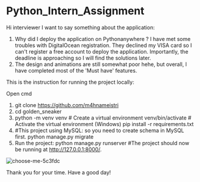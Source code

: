 # Python_Intern_Assignment
Hi interviewer
I want to say something about the application:

  1. Why did I deploy the application on Pythonanywhere ? I have met some troubles with DigitalOcean registration. They declined my VISA card so I can't register a free account to deploy the application.     Importantly, the deadline is approaching so I will find the solutions later.
  2. The design and animations are still somewhat poor hehe, but overall, I have completed most of the 'Must have' features.

This is the instruction for running the project locally:

Open cmd 
1. git clone https://github.com/m4hnameistri
2. cd golden_sneaker
3. python -m venv venv  # Create a virtual environment
   venv/bin/activate  # Activate the virtual environment (Windows)
   pip install -r requirements.txt
4. #This project using MySQL: so you need to create schema in MySQL first.
   python manage.py migrate
5. Run the project:
   python manage.py runserver
   #The project should now be running at http://127.0.0.1:8000/.

![choose-me-5c3fdc](https://github.com/m4hnameistri/intern_assignment/assets/93998359/27cb3137-feba-48eb-a83e-faefedcf6574)

Thank you for your time. Have a good day!

